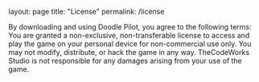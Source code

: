 layout: page
title: "License"
permalink: /license

By downloading and using Doodle Pilot, you agree to the following terms: You are granted a non-exclusive, non-transferable license to access and play the game on your personal device for non-commercial use only. You may not modify, distribute, or hack the game in any way. TheCodeWorks Studio is not responsible for any damages arising from your use of the game.

